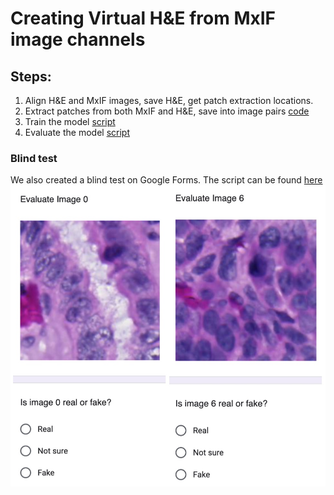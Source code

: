 # Creating Virtual H&E from MxIF image channels

## Steps:

1. Align H&E and MxIF images, save H&E, get patch extraction locations.
2. Extract patches from both MxIF and H&E, save into image pairs [code](data_prepration/extract_HE_MxIF_pair.py)
3. Train the model [script](train_eval/training.sh)
4. Evaluate the model [script](train_eval/eval.sh)


### Blind test 
We also created a blind test on Google Forms.
The script can be found [here](downstream/TF_test/load_virtual_HE.gs)
![alt text](downstream/TF_test/blind_test.jpeg)
